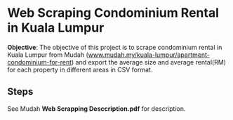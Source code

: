 # Web Scraping Condominium Rental in Kuala Lumpur

**Objective**: The objective of this project is to scrape condominium rental in Kuala Lumpur from Mudah (www.mudah.my/kuala-lumpur/apartment-condominium-for-rent) and export the average size and average rental(RM) for each property in different areas in CSV format.

## Steps

See Mudah **Web Scrapping Desccription.pdf** for description.
